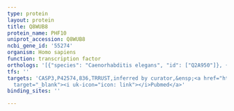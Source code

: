 ```yaml
---
type: protein
layout: protein
title: Q8WUB8
protein_name: PHF10
uniprot_accession: Q8WUB8
ncbi_gene_id: '55274'
organism: Homo sapiens
function: transcription factor
orthologs: '[{"species": "Caenorhabditis elegans", "id": ["Q2A950"]}, {"species": "Mus musculus", "id": ["K4DI61"]}, {"species": "Rattus norvegicus", "id": ["A0A0G2K3M7"]}]'
tfs: ''
targets: 'CASP3,P42574,836,TRRUST,inferred by curator,&ensp;<a href="https://www.ncbi.nlm.nih.gov/pubmed/?term=20530714%5Buid%5D+OR+29087512%5Buid%5D"
  target="_blank"><i uk-icon="icon: link"></i>Pubmed</a>'
binding_sites: ''

---
```

